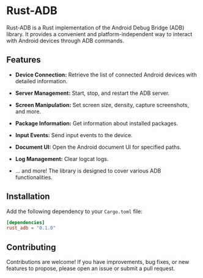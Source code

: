 # Rust-ADB

Rust-ADB is a Rust implementation of the Android Debug Bridge (ADB) library. It provides a convenient and platform-independent way to interact with Android devices through ADB commands.

## Features

- **Device Connection:** Retrieve the list of connected Android devices with detailed information.

- **Server Management:** Start, stop, and restart the ADB server.

- **Screen Manipulation:** Set screen size, density, capture screenshots, and more.

- **Package Information:** Get information about installed packages.

- **Input Events:** Send input events to the device.

- **Document UI:** Open the Android document UI for specified paths.

- **Log Management:** Clear logcat logs.

- ... and more! The library is designed to cover various ADB functionalities.

## Installation

Add the following dependency to your `Cargo.toml` file:

```toml
[dependencies]
rust_adb = "0.1.0"
```

## Contributing

Contributions are welcome! If you have improvements, bug fixes, or new features to propose, please open an issue or submit a pull request.
